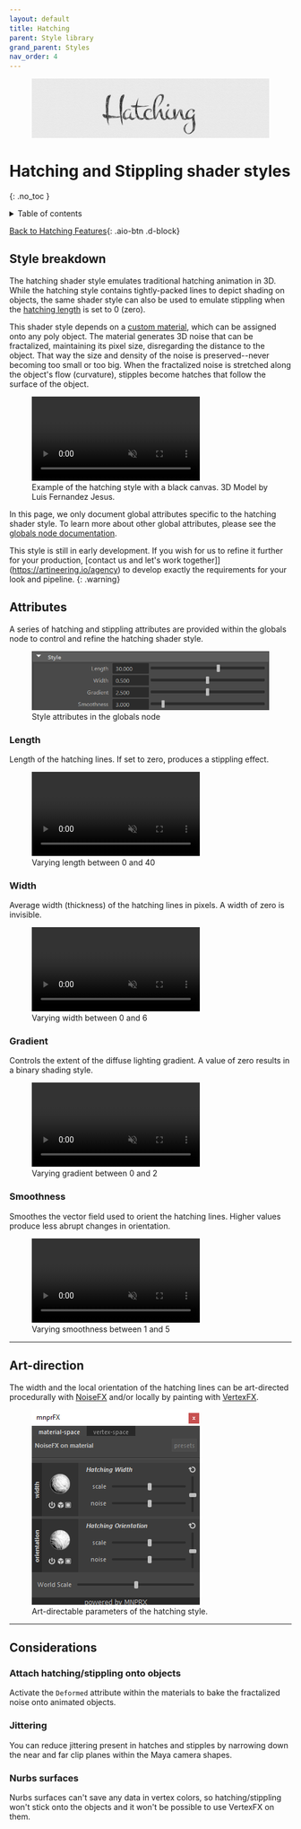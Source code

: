 ```yaml
---
layout: default
title: Hatching
parent: Style library
grand_parent: Styles
nav_order: 4
---
```


<figure>
 <img src="/media/styles/hatching/header.jpg" alt="Hatching header image">
</figure>

# Hatching and Stippling shader styles
{: .no_toc }

<details close markdown="block">
  <summary>
    Table of contents
  </summary>
  {: .text-delta }
1. TOC
{:toc}
</details>

[Back to Hatching Features](https://artineering.io/styles/hatching
){: .aio-btn .d-block}

## Style breakdown

The hatching shader style emulates traditional hatching animation in 3D. While the hatching style contains tightly-packed lines to depict shading on objects, the same shader style can also be used to emulate stippling when the [hatching length](#length) is set to 0 (zero).

This shader style depends on a [custom material](/flair/materials/others#hatching-material), which can be assigned onto any poly object. The material generates 3D noise that can be fractalized, maintaining its pixel size, disregarding the distance to the object. That way the size and density of the noise is preserved--never becoming too small or too big. When the fractalized noise is stretched along the object's flow (curvature), stipples become hatches that follow the surface of the object.

<figure>
	<video autoplay loop muted playsinline>
	    <source src="/media/styles/hatching/example1.mp4" type="video/mp4">
	</video>
	<figcaption>Example of the hatching style with a black canvas. 3D Model by Luis Fernandez Jesus.</figcaption>
</figure>

In this page, we only document global attributes specific to the hatching shader style. To learn more about other global attributes, please see the [globals node documentation](/flair/getting-started/globals).

This style is still in early development. If you wish for us to refine it further for your production, [contact us and let's work together]](https://artineering.io/agency) to develop exactly the requirements for your look and pipeline.
{: .warning}

## Attributes

A series of hatching and stippling attributes are provided within the globals node to control and refine the hatching shader style.

<figure class="aio-ui">
    <img src="/media/styles/hatching/style-attrs.png" alt="Style attributes">
    <figcaption>Style attributes in the globals node</figcaption>
</figure>

### Length
Length of the hatching lines. If set to zero, produces a stippling effect.
<figure>
	<video autoplay loop muted playsinline>
	    <source src="/media/styles/hatching/length.mp4" type="video/mp4">
	</video>
	<figcaption>Varying length between 0 and 40</figcaption>
</figure>

### Width
Average width (thickness) of the hatching lines in pixels. A width of zero is invisible.
<figure>
	<video autoplay loop muted playsinline>
	    <source src="/media/styles/hatching/width.mp4" type="video/mp4">
	</video>
	<figcaption>Varying width between 0 and 6</figcaption>
</figure>

### Gradient
Controls the extent of the diffuse lighting gradient. A value of zero results in a binary shading style.
<figure>
	<video autoplay loop muted playsinline>
	    <source src="/media/styles/hatching/wrap.mp4" type="video/mp4">
	</video>
	<figcaption>Varying gradient between 0 and 2</figcaption>
</figure>

### Smoothness
Smoothes the vector field used to orient the hatching lines. Higher values produce less abrupt changes in orientation.  
<figure>
	<video autoplay loop muted playsinline>
	    <source src="/media/styles/hatching/smoothness.mp4" type="video/mp4">
	</video>
	<figcaption>Varying smoothness between 1 and 5</figcaption>
</figure>


------------------------

## Art-direction
The width and the local orientation of the hatching lines can be art-directed procedurally with [NoiseFX](/flair/art-direction/noisefx) and/or locally by painting with [VertexFX](/flair/art-direction/vertexfx).

<figure class="aio-ui">
	<img src="/media/styles/hatching/noisefx.png" alt="MNPRX noiseFX window">
	<figcaption>Art-directable parameters of the hatching style.</figcaption>
</figure>

---

## Considerations

### Attach hatching/stippling onto objects
Activate the `Deformed` attribute within the materials to bake the fractalized noise onto animated objects.

### Jittering
You can reduce jittering present in hatches and stipples by narrowing down the near and far clip planes within the Maya camera shapes.

### Nurbs surfaces
Nurbs surfaces can't save any data in vertex colors, so hatching/stippling won't stick onto the objects and it won't be possible to use VertexFX on them.